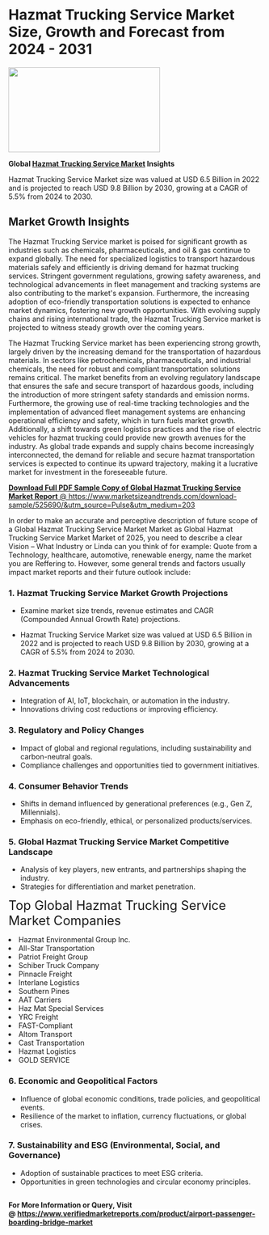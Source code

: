 <H1>Hazmat Trucking Service Market Size, Growth and Forecast from 2024 - 2031</H1><img class="aligncenter size-medium wp-image-584254" src="https://thirdeyenews.in/wp-content/uploads/2024/09/Global-Market-Research-300x168.jpeg" alt="" width="300" height="168" /><p><strong>Global&nbsp;<a href="https://www.marketsizeandtrends.com/download-sample/525690/&amp;utm_source=Pulse&amp;utm_medium=203">Hazmat Trucking Service Market</a> Insights</strong></p><p>Hazmat Trucking Service Market size was valued at USD 6.5 Billion in 2022 and is projected to reach USD 9.8 Billion by 2030, growing at a CAGR of 5.5% from 2024 to 2030.</p><p><h2>Market Growth Insights</h2> <p>The Hazmat Trucking Service market is poised for significant growth as industries such as chemicals, pharmaceuticals, and oil & gas continue to expand globally. The need for specialized logistics to transport hazardous materials safely and efficiently is driving demand for hazmat trucking services. Stringent government regulations, growing safety awareness, and technological advancements in fleet management and tracking systems are also contributing to the market's expansion. Furthermore, the increasing adoption of eco-friendly transportation solutions is expected to enhance market dynamics, fostering new growth opportunities. With evolving supply chains and rising international trade, the Hazmat Trucking Service market is projected to witness steady growth over the coming years.</p> <p><a href="#"></a></p> <p>The Hazmat Trucking Service market has been experiencing strong growth, largely driven by the increasing demand for the transportation of hazardous materials. In sectors like petrochemicals, pharmaceuticals, and industrial chemicals, the need for robust and compliant transportation solutions remains critical. The market benefits from an evolving regulatory landscape that ensures the safe and secure transport of hazardous goods, including the introduction of more stringent safety standards and emission norms. Furthermore, the growing use of real-time tracking technologies and the implementation of advanced fleet management systems are enhancing operational efficiency and safety, which in turn fuels market growth. Additionally, a shift towards green logistics practices and the rise of electric vehicles for hazmat trucking could provide new growth avenues for the industry. As global trade expands and supply chains become increasingly interconnected, the demand for reliable and secure hazmat transportation services is expected to continue its upward trajectory, making it a lucrative market for investment in the foreseeable future.</p> <p><a href="#"></p><p><span class=""><strong>Download Full PDF Sample Copy of Global Hazmat Trucking Service Market Report</strong> @ <a href="https://www.marketsizeandtrends.com/download-sample/525690/&amp;utm_source=Pulse&amp;utm_medium=203" target="_blank">https://www.marketsizeandtrends.com/download-sample/525690/&amp;utm_source=Pulse&amp;utm_medium=203</a></span></p><p>In order to make an accurate and perceptive description of future scope of a Global&nbsp;Hazmat Trucking Service Market Market as Global&nbsp;Hazmat Trucking Service Market Market of 2025, you need to describe a clear Vision &ndash; What Industry or Linda can you think of for example: Quote from a Technology, healthcare, automotive, renewable energy, name the market you are Reffering to. However, some general trends and factors usually impact market reports and their future outlook include:</p><h3>1.&nbsp;<strong>Hazmat Trucking Service Market Growth Projections</strong></h3><ul><li>Examine market size trends, revenue estimates and CAGR (Compounded Annual Growth Rate) projections.</li><li><p>Hazmat Trucking Service Market size was valued at USD 6.5 Billion in 2022 and is projected to reach USD 9.8 Billion by 2030, growing at a CAGR of 5.5% from 2024 to 2030.</p></li></ul><h3>2.&nbsp;<strong>Hazmat Trucking Service Market Technological Advancements</strong></h3><ul><li>Integration of AI, IoT, blockchain, or automation in the industry.</li><li>Innovations driving cost reductions or improving efficiency.</li></ul><h3>3.&nbsp;<strong>Regulatory and Policy Changes</strong></h3><ul><li>Impact of global and regional regulations, including sustainability and carbon-neutral goals.</li><li>Compliance challenges and opportunities tied to government initiatives.</li></ul><h3>4.&nbsp;<strong>Consumer Behavior Trends</strong></h3><ul><li>Shifts in demand influenced by generational preferences (e.g., Gen Z, Millennials).</li><li>Emphasis on eco-friendly, ethical, or personalized products/services.</li></ul><h3>5.&nbsp;<strong>Global Hazmat Trucking Service Market Competitive Landscape</strong></h3><ul><li>Analysis of key players, new entrants, and partnerships shaping the industry.</li><li>Strategies for differentiation and market penetration.</li></ul><p data-pm-slice="1 1 []"><span style="color: inherit; font-family: inherit; font-size: 25px;">Top Global Hazmat Trucking Service Market Companies</span></p><div class="" data-test-id=""><p><li>Hazmat Environmental Group Inc.</li><li> All-Star Transportation</li><li> Patriot Freight Group</li><li> Schiber Truck Company</li><li> Pinnacle Freight</li><li> Interlane Logistics</li><li> Southern Pines</li><li> AAT Carriers</li><li> Haz Mat Special Services</li><li> YRC Freight</li><li> FAST-Compliant</li><li> Altom Transport</li><li> Cast Transportation</li><li> Hazmat Logistics</li><li> GOLD SERVICE</li></p></div><h3>6.&nbsp;<strong>Economic and Geopolitical Factors</strong></h3><ul><li>Influence of global economic conditions, trade policies, and geopolitical events.</li><li>Resilience of the market to inflation, currency fluctuations, or global crises.</li></ul><h3>7.&nbsp;<strong>Sustainability and ESG (Environmental, Social, and Governance)</strong></h3><ul><li>Adoption of sustainable practices to meet ESG criteria.</li><li>Opportunities in green technologies and circular economy principles.</li></ul><h2><strong style="font-size: 14px;">For More Information or Query, Visit @&nbsp;</strong><a style="background-color: #ffffff; font-size: 14px;" href="https://www.marketsizeandtrends.com/report/hazmat-trucking-service-market/" target="_blank">https://www.verifiedmarketreports.com/product/airport-passenger-boarding-bridge-market</a></h2>
